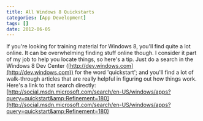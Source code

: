 ```yaml
---
title: All Windows 8 Quickstarts
categories: [App Development]
tags: []
date: 2012-06-05
---
```


If you're looking for training material for Windows 8, you'll find quite a lot online. It can be overwhelming finding stuff online though. I consider it part of my job to help you locate things, so here's a tip. Just do a search in the Windows 8 Dev Center ([http://dev.windows.com](http://dev.windows.com)) for the word 'quickstart'; and you'll find a lot of walk-through articles that are really helpful in figuring out how things work. Here's a link to that search directly: [http://social.msdn.microsoft.com/search/en-US/windows/apps?query=quickstart&amp;Refinement=180](http://social.msdn.microsoft.com/search/en-US/windows/apps?query=quickstart&amp;Refinement=180)
